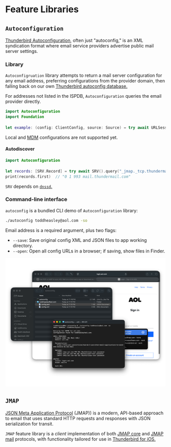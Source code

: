 # Feature Libraries

## `Autoconfiguration`

[Thunderbird Autoconfiguration](https://www.bucksch.org/1/projects/thunderbird/autoconfiguration), often just "autoconfig," is an XML syndication format where email service providers advertise public mail server settings.

### Library

`Autoconfigruation` library attempts to return a mail server configuration for any email address, preferring configurations from the provider domain, then falling back on our own [Thunderbird autoconfig database.](https://github.com/thunderbird/autoconfig)

For addresses not listed in the ISPDB, `Autoconfiguration` queries the email provider directly.

```swift
import Autoconfiguration
import Foundation

let example: (config: ClientConfig, source: Source) = try await URLSession.shared.autoconfig("toddheasley@aol.com")
```

Local and [MDM](https://support.apple.com/guide/deployment/welcome/web) configurations are not supported yet.

#### Autodiscover

```swift
import Autoconfiguration

let records: [SRV.Record] = try await SRV().query("_jmap._tcp.thundermail.com")
print(records.first)  // "0 1 993 mail.thundermail.com"
```

`SRV` depends on [`dnssd`.](https://developer.apple.com/documentation/dnssd)

### Command-line interface

`autoconfig` is a bundled CLI demo of `Autoconfiguration` library:

```zsh
./autoconfig toddheasley@aol.com -so
```

Email address is a required argument, plus two flags:

* `--save`: Save original config XML and JSON files to app working directory.
* `--open`: Open all config URLs in a browser; if saving, show files in Finder.

![](docs/autoconfig.png)

## `JMAP`

[JSON Meta Application Protocol](https://jmap.io) (JMAP)) is a modern, API-based approach to email that uses standard HTTP requests and responses with JSON serialization for transit.

`JMAP` feature library is a _client_ implementation of both [JMAP core](https://jmap.io/spec-core.html) and [JMAP mail](https://jmap.io/spec-mail.html) protocols, with functionality tailored for use in [Thunderbird for iOS.](https://github.com/thunderbird/thunderbird-ios)
